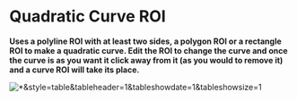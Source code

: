 # Quadratic Curve ROI

**Uses a polyline ROI with at least two sides, a polygon ROI or a
rectangle ROI to make a quadratic curve. Edit the ROI to change the
curve and once the curve is as you want it click away from it (as you
would to remove it) and a curve ROI will take its place.**

![\*&amp;style=table&amp;tableheader=1&amp;tableshowdate=1&amp;tableshowsize=1](/filelist&gt;/plugin/utilities/quadratic_curve_roi/*&amp;style=table&amp;tableheader=1&amp;tableshowdate=1&amp;tableshowsize=1)
